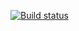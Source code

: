 [![Build status](https://ci.appveyor.com/api/projects/status/ad9vd43qc1pg2noh?svg=true)](https://ci.appveyor.com/project/av-perova/at-6)